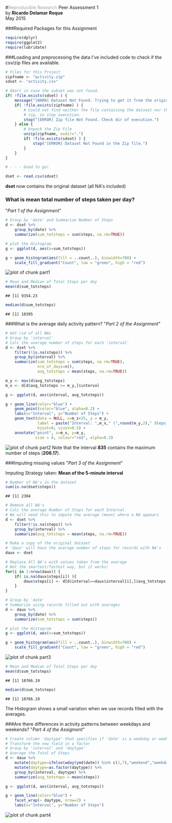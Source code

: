 
#<span style="color:rgba(158, 162, 163, 1);">Reproducible Research</span>
Peer Assessment 1  
by **Ricardo Delamar Roque**  
May 2015

###Required Packages for this Assignment


```r
require(dplyr)
require(ggplot2)
require(lubridate)
```

###Loading and preprocessing the data
I've included code to check if the csv/zip files are available.


```r
# Files for this Project
zipfname <- "activity.zip"
sdset <- "activity.csv"

# Abort in case the subset was not found.
if( !file.exists(sdset) ) {
    message("[WARN] Dataset Not Found. Trying to get it from the original zip file")    
    if( !file.exists(zipfname) ) {
        # Could not find neither the file containing the dataset nor the original
        # zip, so stop execution.
        stop("[ERROR] Zip file Not Found. Check dir of execution.")
    } else {
        # Unpack the Zip File
        unzip(zipfname, exdir=".")
        if( !file.exists(sdset) ) {
            stop("[ERROR] Dataset Not Found in the Zip file.")
        }
    }
}

# - - - Good to go!

dset <- read.csv(sdset)
```

**dset** now contains the original dataset (all NA's included)

### What is mean total number of steps taken per day?
"*Part 1 of the Assignment*"


```r
# Group by 'date' and Summarize Number of Steps
d <- dset %>% 
    group_by(date) %>% 
    summarize(sum_totsteps = sum(steps, na.rm=TRUE))

# plot the Histogram
g <- ggplot(d, aes(x=sum_totsteps))

g + geom_histogram(aes(fill = ..count..), binwidth=700) + 
    scale_fill_gradient("Count", low = "green", high = "red")
```

![plot of chunk part1](figure/part1-1.png) 

```r
# Mean and Median of Total Steps per day
mean(d$sum_totsteps) 
```

```
## [1] 9354.23
```

```r
median(d$sum_totsteps)
```

```
## [1] 10395
```

###What is the average daily activity pattern?
"*Part 2 of the Assignment*"


```r
# Get rid of all NAs
# Group by 'interval'
# Calc the average number of steps for each 'interval'
d <- dset %>%
    filter(!is.na(steps)) %>%
    group_by(interval) %>%
    summarize(sum_totsteps = sum(steps, na.rm=TRUE),
              nro_of_days=n(),
              avg_totsteps = mean(steps, na.rm=TRUE))

m_y <- max(d$avg_totsteps)
m_x <- d[d$avg_totsteps >= m_y,]$interval

g <- ggplot(d, aes(interval, avg_totsteps))

g + geom_line(color="blue") + 
    geom_point(color="blue", alpha=0.2) + 
    labs(x="Interval", y="Number of Steps") + 
    geom_text(data = NULL, x=m_x+25, y = m_y, 
              label = paste("Interval: ",m_x," (",round(m_y,2)," Steps)", sep=""),
              hjust=0, vjust=0.5) + 
    annotate("point", x=m_x, y=m_y, 
             size = 8, colour="red", alpha=0.3)
```

![plot of chunk part2](figure/part2-1.png) 
Note that the interval **835** contains the maximum number of steps (**206.17**).

###Imputing missing values
"*Part 3 of the Assignment*"

Imputing Strategy taken: **Mean of the 5-minute interval**


```r
# Number of NA's in the dataset
sum(is.na(dset$steps))
```

```
## [1] 2304
```

```r
# Remove all NA's
# Calc the average Number of Steps for each Interval
# We will need this to impute the average (mean) where a NA appears
d <- dset %>%
    filter(!is.na(steps)) %>%
    group_by(interval) %>%
    summarize(avg_totsteps = mean(steps, na.rm=TRUE))

# Make a copy of the original dataset
# 'daux' will have the average number of steps for records with NA's
daux <- dset

# Replace All NA's with values taken from the average
# Not the smartest/fastest way, but it works!
for(i in 1:nrow(daux)) {
    if( is.na(daux$steps[i]) ){
        daux$steps[i] <- d[d$interval==daux$interval[i],]$avg_totsteps
    }
}

# Group by 'date'
# Summarize using records filled out with averages
d <- daux %>% 
    group_by(date) %>% 
    summarize(sum_totsteps = sum(steps))

# plot the Histogram
g <- ggplot(d, aes(x=sum_totsteps))

g + geom_histogram(aes(fill = ..count..), binwidth=700) + 
    scale_fill_gradient("Count", low = "green", high = "red")
```

![plot of chunk part3](figure/part3-1.png) 

```r
# Mean and Median of Total Steps per day
mean(d$sum_totsteps) 
```

```
## [1] 10766.19
```

```r
median(d$sum_totsteps)
```

```
## [1] 10766.19
```
The Histogram shows a small variation when we use records filled with the averages.

###Are there differences in activity patterns between weekdays and weekends?
"*Part 4 of the Assigment*"


```r
# Create column 'daytype' that specifies if 'date' is a weekday or weekend
# Transform the new field in a factor
# Group by 'interval' and 'daytype'
# Average the Total of Steps
d <- daux %>% 
    mutate(daytype=ifelse(wday(ymd(date)) %in% c(1,7),"weekend","weekday")) %>%
    mutate(daytype=as.factor(daytype)) %>%
    group_by(interval, daytype) %>%
    summarize(avg_totsteps = mean(steps))

g <- ggplot(d, aes(interval, avg_totsteps))

g + geom_line(color="blue") + 
    facet_wrap(~ daytype, nrow=2) + 
    labs(x="Interval", y="Number of Steps")
```

![plot of chunk part4](figure/part4-1.png) 
